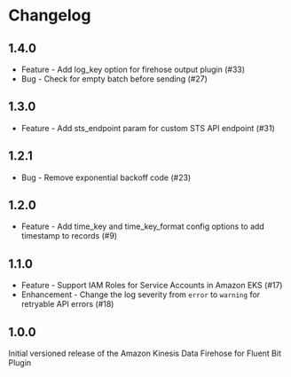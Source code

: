 # Changelog

## 1.4.0
* Feature - Add log_key option for firehose output plugin (#33)
* Bug - Check for empty batch before sending (#27)

## 1.3.0
* Feature - Add sts_endpoint param for custom STS API endpoint (#31)

## 1.2.1
* Bug - Remove exponential backoff code (#23)

## 1.2.0
* Feature - Add time_key and time_key_format config options to add timestamp to records (#9)

## 1.1.0
* Feature - Support IAM Roles for Service Accounts in Amazon EKS (#17)
* Enhancement - Change the log severity from `error` to `warning` for retryable API errors (#18)


## 1.0.0
Initial versioned release of the Amazon Kinesis Data Firehose for Fluent Bit Plugin
